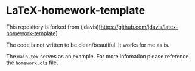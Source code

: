 # LaTeX-homework-template

This repository is forked from (jdavis)[https://github.com/jdavis/latex-homework-template].

The code is not written to be clean/beautiful. It works for me as is.

The `main.tex` serves as an example. For more infomation please reference the `homework.cls` file.
